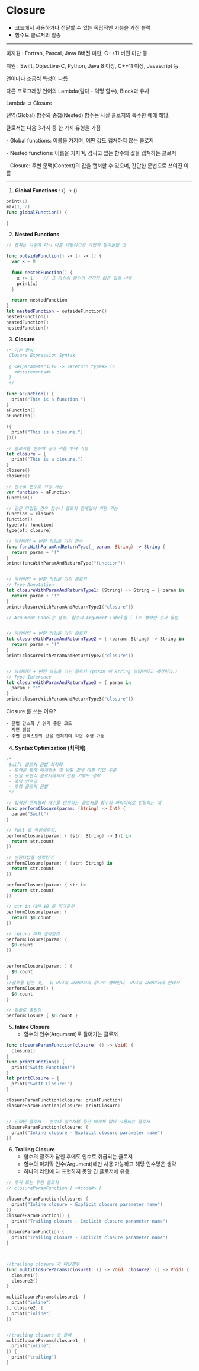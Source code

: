 # Closure

- 코드에서 사용하거나 전달할 수 있는 독립적인 기능을 가진 블럭
- 함수도 클로저의 일종

---

미지원 : Fortran, Pascal, Java 8버전 미만, C++11 버전 미만 등

 지원 : Swift, Objective-C, Python, Java 8 이상, C++11 이상, Javascript 등

  언어마다 조금씩 특성이 다름

 다른 프로그래밍 언어의 Lambda(람다 - 익명 함수), Block과 유사

 Lambda ⊃ Closure

전역(Global) 함수와 중첩(Nested) 함수는 사실 클로저의 특수한 예에 해당.

 

클로저는 다음 3가지 중 한 가지 유형을 가짐

  \- Global functions: 이름을 가지며, 어떤 값도 캡쳐하지 않는 클로저

 \- Nested functions: 이름을 가지며, 감싸고 있는 함수의 값을 캡쳐하는 클로저

 \- Closure: 주변 문맥(Context)의 값을 캡쳐할 수 있으며, 간단한 문법으로 쓰여진 이름 

---

1. **Global Functions**
: () -> ()
``` swift
print(1)
max(1, 2)
func globalFunction() { 

}
```

2. **Nested Functions**

```swift
// 캡쳐는 나중에 다시 다룰 내용이므로 가볍게 받아들일 것

func outsideFunction() -> () -> () {
  var x = 0
  
  func nestedFunction() {
    x += 1    // 그 자신의 함수가 가지지 않은 값을 사용
    print(x)
  }
  
  return nestedFunction
}
let nestedFunction = outsideFunction()
nestedFunction()
nestedFunction()
nestedFunction()
```

3. **Closure**

```swift
/* 기본 형식
 Closure Expression Syntax
 
 { <#(parameters)#> -> <#return type#> in
   <#statements#>
 }
 */

func aFunction() {
  print("This is a function.")
}
aFunction()
aFunction()

({
  print("This is a closure.")
})()

// 클로저를 변수에 담아 이름 부여 가능
let closure = {
  print("This is a closure.")
}
closure()
closure()

// 함수도 변수로 저장 가능
var function = aFunction
function()

// 같은 타입일 경우 함수나 클로저 관계없이 치환 가능
function = closure
function()
type(of: function)
type(of: closure)

// 파라미터 + 반환 타입을 가진 함수
func funcWithParamAndReturnType(_ param: String) -> String {
  return param + "!"
}
print(funcWithParamAndReturnType("function"))


// 파라미터 + 반환 타입을 가진 클로저
// Type Annotation
let closureWithParamAndReturnType1: (String) -> String = { param in
  return param + "!"
}
print(closureWithParamAndReturnType1("closure"))

// Argument Label은 생략. 함수의 Argument Label을 (_)로 생략한 것과 동일


// 파라미터 + 반환 타입을 가진 클로저
let closureWithParamAndReturnType2 = { (param: String) -> String in
  return param + "!"
}
print(closureWithParamAndReturnType2("closure"))


// 파라미터 + 반환 타입을 가진 클로저 (param 이 String 타입이라고 생각한다.)
// Type Inference
let closureWithParamAndReturnType3 = { param in
  param + "!"
}
print(closureWithParamAndReturnType3("closure"))
```

Closure 를 쓰는 이유? 

	- 문법 간소화 / 읽기 좋은 코드 
	- 지연 생성
	- 주변 컨텍스트의 값을 캡쳐하여 작업 수행 가능 

4. **Syntax Optimization  (최적화)**

```swift
/*
 Swift 클로저 문법 최적화
 - 문맥을 통해 매개변수 및 반환 값에 대한 타입 추론
 - 단일 표현식 클로저에서의 반환 키워드 생략
 - 축약 인수명
 - 후행 클로저 문법
 */

// 입력된 문자열의 개수를 반환하는 클로저를 함수의 파라미터로 전달하는 예
func performClosure(param: (String) -> Int) { 
  param("Swift")
}

// full 로 작성해준것. 
performClosure(param: { (str: String) -> Int in
  return str.count
})

// 반환타입을 생략한것
performClosure(param: { (str: String) in
  return str.count
})

performClosure(param: { str in
  return str.count
})

// str in 대신 $0 을 적어준것
performClosure(param: {
  return $0.count
})

// return 까지 생략한것
performClosure(param: {
  $0.count
})


performClosure(param: ) {
  $0.count
}
//괄호를 닫은 것,  뒤 마지막 파라미터의 값으로 생략한다. 마지막 파라미터에 한에서
performClosure() {
  $0.count
}

// 한줄로 줄인것 
performClosure { $0.count }
```

5. **Inline Closure** 
   - 함수의 인수(Argument)로 들어가는 클로저 

```swift
func closureParamFunction(closure: () -> Void) {
  closure()
}
func printFunction() {
  print("Swift Function!")
}
let printClosure = {
  print("Swift Closure!")
}

closureParamFunction(closure: printFunction)
closureParamFunction(closure: printClosure)


// 인라인 클로저 - 변수나 함수처럼 중간 매개체 없이 사용되는 클로저
closureParamFunction(closure: {
  print("Inline closure - Explicit closure parameter name")
})

```

6. **Trailing Closure** 
   - 함수의 괄호가 닫힌 후에도 인수로 취급되는 클로저
   - 함수의 마지막 인수(Argument)에만 사용 가능하고 해당 인수명은 생략
   - 하나의 라인에 다 표현하지 못할 긴 클로저에 유용

```swift
// 후위 또는 후행 클로저
// closureParamFunction { <#code#> }

closureParamFunction(closure: {
  print("Inline closure - Explicit closure parameter name")
})
closureParamFunction() {
  print("Trailing closure - Implicit closure parameter name")
}
closureParamFunction {
  print("Trailing closure - Implicit closure parameter name")
}



//trailing closure 가 아닌경우
func multiClosureParams(closure1: () -> Void, closure2: () -> Void) {
  closure1()
  closure2()
}

multiClosureParams(closure1: {
  print("inline")
}, closure2: {
  print("inline")
})


//trailing closure 로 쓸때 
multiClosureParams(closure1: {
  print("inline")
}) {
  print("trailing")
}
```


